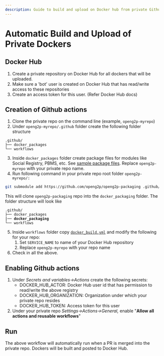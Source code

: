 ```yaml
---
description: Guide to build and upload on Docker hub from private Github repositories
---
```


# Automatic Build and Upload of Private Dockers

## Docker Hub

1. Create a private repository on Docker Hub for all dockers that will be uploaded.
2. Make sure a 'bot' user is created on Docker Hub that has read/write access to these repositories
3. Create an access token for this user. (Refer Docker Hub docs)

## Creation of Github actions

1. Clone the private repo on the command line (example, `openg2p-myrepo`)
2. Under `openg2p-myrepo/.github` folder create the following folder structure

```
.github/
├── docker_packages
└── workflows
```

3. Inside `docker_packages` folder create package files for modules like Social Registry, PBMS, etc. See [sample package files](https://github.com/OpenG2P/openg2p-packaging/tree/main/samples/sample-packages-for-private-repo).  Replace `openg2p-myrepo` with your private repo name.
4. Run following command in your private repo root folder `openg2p-myrepo/:`

```sh
git submodule add https://github.com/openg2p/openg2p-packaging .github/docker_packaging
```

This will clone `openg2p-packaging` repo into the `docker_packaging` folder. The folder structure will look like

<pre><code>.github/
├── docker_packages
<strong>|── docker_packaging
</strong>└── workflows
</code></pre>

5. Inside `workflows` folder copy [`docker_build.yml`](https://github.com/OpenG2P/openg2p-packaging/blob/main/samples/docker-build.yml)  and modify the following for your repo:
   1. Set `SERVICE_NAME` to name of your Docker Hub repository&#x20;
   2. Replace `openg2p-myrepo` with your repo name
6. Check in all the above.

## Enabling Github actions

1. Under _Secrets and variables->Actions_ create the following secrets:
   * DOCKER\_HUB\_ACTOR: Docker Hub user id that has permission to read/write the above registry
   * DOCKER\_HUB\_ORGANIZATION: Organization under which your private repo resides
   * DOCKER\_HUB\_TOKEN: Access token for this user
2. Under your private repo _Settings->Actions->General,_ enable "**Allow all actions and reusable workflows**"

## Run

The above workflow will automatically run when a PR is merged into the private repo. Dockers will be built and posted to Docker Hub.
